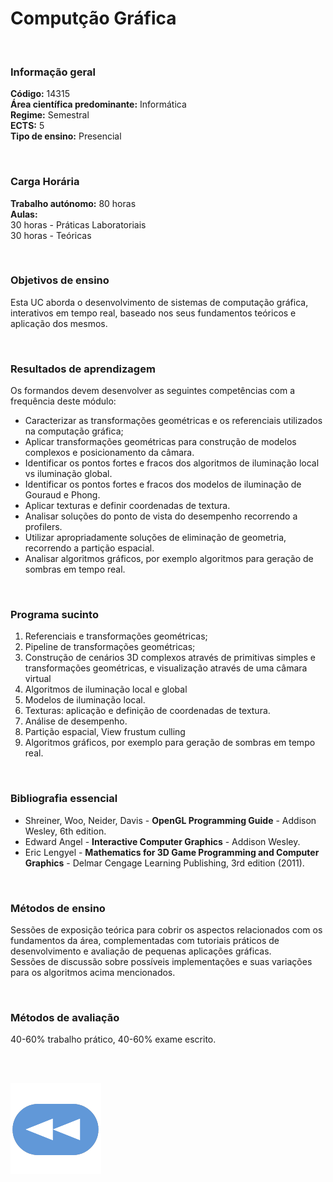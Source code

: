 # Computção Gráfica

<br>

### Informação geral
**Código:** 14315
<br>**Área científica predominante:** Informática
<br>**Regime:** Semestral
<br>**ECTS:** 5
<br>**Tipo de ensino:** Presencial

<br>

### Carga Horária
**Trabalho autónomo:** 80 horas
<br>**Aulas:**
<br>30  horas  -  Práticas Laboratoriais
<br>30  horas  -  Teóricas

<br>

### Objetivos de ensino
Esta UC aborda o desenvolvimento de sistemas de computação gráfica, interativos em tempo real, baseado nos seus fundamentos teóricos e aplicação dos mesmos.

<br>

### Resultados de aprendizagem
Os formandos devem desenvolver as seguintes competências com a frequência deste módulo:
- Caracterizar as transformações geométricas e os referenciais utilizados na computação gráfica;
- Aplicar transformações geométricas para construção de modelos complexos e posicionamento da câmara.
- Identificar os pontos fortes e fracos dos algoritmos de iluminação local vs iluminação global.
- Identificar os pontos fortes e fracos dos modelos de iluminação de Gouraud e Phong.
- Aplicar texturas e definir coordenadas de textura.
- Analisar soluções do ponto de vista do desempenho recorrendo a profilers.
- Utilizar apropriadamente soluções de eliminação de geometria, recorrendo a partição espacial.
- Analisar algoritmos gráficos, por exemplo algoritmos para geração de sombras em tempo real.

<br>

### Programa sucinto
1. Referenciais e transformações geométricas; 
2. Pipeline de transformações geométricas; 
3. Construção de cenários 3D complexos através de primitivas simples e transformações geométricas, e visualização através de uma câmara virtual 
4. Algoritmos de iluminação local e global 
5. Modelos de iluminação local. 
6. Texturas: aplicação e definição de coordenadas de textura. 
7. Análise de desempenho. 
8. Partição espacial, View frustum culling 
9. Algoritmos gráficos, por exemplo para geração de sombras em tempo real.

<br>

### Bibliografia essencial
* Shreiner, Woo, Neider, Davis - **OpenGL Programming Guide** - Addison Wesley, 6th edition. 
* Edward Angel - **Interactive Computer Graphics** - Addison Wesley.
* Eric Lengyel - **Mathematics for 3D Game Programming and Computer Graphics** - Delmar Cengage Learning Publishing, 3rd edition (2011).

<br>

### Métodos de ensino
Sessões de exposição teórica para cobrir os aspectos relacionados com os fundamentos da área, complementadas com tutoriais práticos de desenvolvimento e avaliação de pequenas aplicações gráficas.
<br>Sessões de discussão sobre possíveis implementações e suas variações para os algoritmos acima mencionados.

<br>

### Métodos de avaliação
40-60% trabalho prático, 40-60% exame escrito.

<br><br>

[![retroceder](https://raw.githubusercontent.com/David81820/Recursos-LCC/main/Rewind.png)](https://david81820.github.io/Recursos-LCC/3ano/1sem/BD)